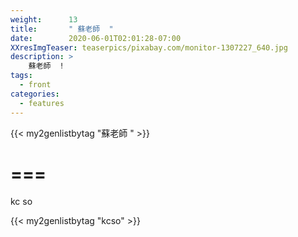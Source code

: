 ```yaml
---
weight:      13
title:       " 蘇老師  "
date:        2020-06-01T02:01:28-07:00
XXresImgTeaser: teaserpics/pixabay.com/monitor-1307227_640.jpg
description: >
    蘇老師  !
tags:
  - front
categories:
  - features
---
```



{{< my2genlistbytag "蘇老師 " >}}

# ===
kc so


{{< my2genlistbytag "kcso" >}}

